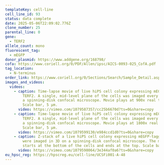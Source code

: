 ```yaml
---
templateKey: cell-line
cell_line_id: 93
status: data complete
date: 2025-05-06T22:09:02.776Z
clone_number: 25
parental_line: 0
gene:
  - TERF2
allele_count: mono
fluorescent_tag:
  - mEGFP
donor_plasmid: https://www.addgene.org/168798/
cofa: https://www.coriell.org/0/PDF/Allen/ipsc/AICS-0093-025_CofA.pdf
tag_location:
  - N-terminus
order_link: https://www.coriell.org/0/Sections/Search/Sample_Detail.aspx?Ref=AICS-0093-025&PgId=166
images_and_videos:
  videos:
    - caption: Time-lapse movie of live hiPS cell colony expressing mEGFP-tagged
        TERF2. A single, mid-level plane of the cells was imaged every 3 min on
        a spinning-disk confocal microscope. Movie plays at 900x real time.
        Scale bar, 5 µm.
      video: https://vimeo.com/1079587357/cc25b6670d?ts=0&share=copy
    - caption: Time-lapse movie of live hiPS cell colony expressing mEGFP-tagged
        TERF2. A single, mid-level plane of the cells was imaged every 3 min on
        a spinning-disk confocal microscope. Movie plays at 1800x real time.
        Scale bar, 5 µm.
      video: https://vimeo.com/1079599130/e984ccd1d0?ts=0&share=copy
    - caption: Z-stack of a live hiPS cell colony expressing mEGFP-tagged TERF2. Cells
        were imaged in 3D on a spinning-disk confocal microscope. The movie
        starts at the bottom of the cells and ends at the top. Scale bar, 5 µm.
      video: https://vimeo.com/1079598064/3e344af0a6?ts=0&share=copy
eu_hpsc_reg: https://hpscreg.eu/cell-line/UCSFi001-A-48
---
```

